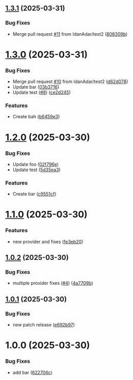 ## [1.3.1](https://github.com/IdanAdar/semantic-release-test/compare/v1.3.0...v1.3.1) (2025-03-31)


### Bug Fixes

* Merge pull request [#11](https://github.com/IdanAdar/semantic-release-test/issues/11) from IdanAdar/test2 ([808309b](https://github.com/IdanAdar/semantic-release-test/commit/808309b7d77eb73d63d30cc4483decff8e6f0989))

# [1.3.0](https://github.com/IdanAdar/semantic-release-test/compare/v1.2.0...v1.3.0) (2025-03-31)


### Bug Fixes

* Merge pull request [#10](https://github.com/IdanAdar/semantic-release-test/issues/10) from IdanAdar/test2 ([d62d078](https://github.com/IdanAdar/semantic-release-test/commit/d62d078679bbfadd41e0dbceec4581b951334134))
* Update bar ([03b3716](https://github.com/IdanAdar/semantic-release-test/commit/03b3716bba8f80883a88b03d24bd5c7b88987600))
* Update test ([#8](https://github.com/IdanAdar/semantic-release-test/issues/8)) ([ce2d245](https://github.com/IdanAdar/semantic-release-test/commit/ce2d2458aa23de9085ad2d1f5eb9c46e92bd933b))


### Features

* Create bah ([b6459e3](https://github.com/IdanAdar/semantic-release-test/commit/b6459e384551fc2dbce3a6d6b40e68bba4a27a9c))

# [1.2.0](https://github.com/IdanAdar/semantic-release-test/compare/v1.1.0...v1.2.0) (2025-03-30)


### Bug Fixes

* Update foo ([02f796e](https://github.com/IdanAdar/semantic-release-test/commit/02f796ead878e111bd83541882be98b3c15cb950))
* Update test ([5d35ea3](https://github.com/IdanAdar/semantic-release-test/commit/5d35ea39847c6077e4ca04af47794614505be6aa))


### Features

* Create bar ([c9551cf](https://github.com/IdanAdar/semantic-release-test/commit/c9551cf7c8062bfdbf0a33a5b1f77cd9041cc48a))

# [1.1.0](https://github.com/IdanAdar/semantic-release-test/compare/v1.0.2...v1.1.0) (2025-03-30)


### Features

* new provider and fixes ([fe3eb20](https://github.com/IdanAdar/semantic-release-test/commit/fe3eb20d820c9248f41b5cc0553a776acc63b360))

## [1.0.2](https://github.com/IdanAdar/semantic-release-test/compare/v1.0.1...v1.0.2) (2025-03-30)


### Bug Fixes

* multiple provider fixes ([#4](https://github.com/IdanAdar/semantic-release-test/issues/4)) ([4a7709b](https://github.com/IdanAdar/semantic-release-test/commit/4a7709b31c82b285ea8c049ca510f6a68b68b5ab))

## [1.0.1](https://github.com/IdanAdar/semantic-release-test/compare/v1.0.0...v1.0.1) (2025-03-30)


### Bug Fixes

* new patch release ([e692b97](https://github.com/IdanAdar/semantic-release-test/commit/e692b973a343690405a96752cbd15fd9847ee1f3))

# 1.0.0 (2025-03-30)


### Bug Fixes

* add bar ([622706c](https://github.com/IdanAdar/semantic-release-test/commit/622706c76d79382d3c159eeefdddb138b11651b5))
